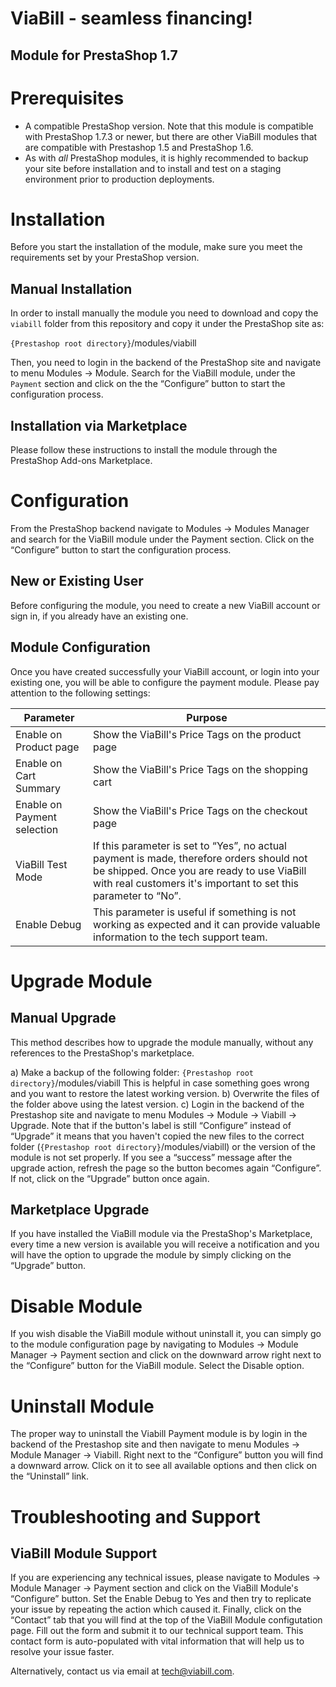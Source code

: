 # ViaBill - seamless financing! 
## Module for PrestaShop 1.7

# Prerequisites

-  A compatible PrestaShop version. Note that this module is compatible with PrestaShop 1.7.3 or newer, but there are other ViaBill modules that are compatible with Prestashop 1.5 and PrestaShop 1.6.
-  As with _all_ PrestaShop modules, it is highly recommended to backup your site before installation and to install and test on a staging environment prior to production deployments.

# Installation

Before you start the installation of the module, make sure you meet the requirements set by your PrestaShop version. 

## Manual Installation

In order to install manually the module you need to download and copy the `viabill` folder from this repository and copy it under the PrestaShop site as:

`{Prestashop root directory}`/modules/viabill 

Then, you need to login in the backend of the PrestaShop site and navigate to menu Modules → Module. Search for the ViaBill module, under the `Payment` section and click on the the “Configure” button to start the configuration process.

## Installation via Marketplace

Please follow these instructions to install the module through the PrestaShop Add-ons Marketplace.

# Configuration

From the PrestaShop backend navigate to Modules -> Modules Manager and search for the ViaBill module under the Payment section. Click on the “Configure” button to start the configuration process.

## New or Existing User

Before configuring the module, you need to create a new ViaBill account or sign in, if you already have an existing one.

## Module Configuration

Once you have created successfully your ViaBill account, or login into your existing one, you will be able to configure the payment module. Please pay attention to the following settings:

| Parameter | Purpose |
| ------ | ------ |
| Enable on Product page | Show the ViaBill's Price Tags on the product page |
| Enable on Cart Summary | Show the ViaBill's Price Tags on the shopping cart |
| Enable on Payment selection | Show the ViaBill's Price Tags on the checkout page |
| ViaBill Test Mode | If this parameter is set to “Yes”, no actual payment is made, therefore orders should not be shipped. Once you are ready to use ViaBill with real customers it's important to set this parameter to “No”. |
| Enable Debug | This parameter is useful if something is not working as expected and it can provide valuable information to the tech support team. |

# Upgrade Module

## Manual Upgrade

This method describes how to upgrade the module manually, without any references to the PrestaShop's marketplace. 

a) Make a backup of the following folder:
`{Prestashop root directory}`/modules/viabill 
This is helpful in case something goes wrong and you want to restore the latest working version.
b) Overwrite the files of the folder above using the latest version.
c) Login in the backend of the Prestashop site and navigate to menu Modules → Module → Viabill → Upgrade. 
Note that if the button's label is still “Configure” instead of “Upgrade” it means that you haven't copied the new files to the correct folder (`{Prestashop root directory}`/modules/viabill) or the version of the module is not set properly. If you see a “success” message after the upgrade action, refresh the page so the button becomes again “Configure”. 
If not, click on the “Upgrade” button once again.

## Marketplace Upgrade

If you have installed the ViaBill module via the PrestaShop's Marketplace, every time a new version is available you will receive a notification and you will have the option to upgrade the module by simply clicking on the “Upgrade” button.

# Disable Module

If you wish disable the ViaBill module without uninstall it, you can simply go to the module configuration page by navigating to Modules →  Module Manager →  Payment section and click on the downward arrow right next to the “Configure” button for the ViaBill module. Select the Disable option.

# Uninstall Module

The proper way to uninstall the Viabill Payment module is by login in the backend of the Prestashop site and then navigate to menu Modules → Module Manager → Viabill. Right next to the “Configure” button you will find a downward arrow. Click on it to see all available options and then click on the “Uninstall” link.

# Troubleshooting and Support

## ViaBill Module Support

If you are experiencing any technical issues, please navigate to Modules -> Module Manager -> Payment section and click on the ViaBill Module's “Configure” button. Set the Enable Debug to Yes and then try to replicate your issue by repeating the action which caused it. Finally, click on the “Contact” tab that you will find at the top of the ViaBill Module configutation page. Fill out the form and submit it to our technical support team. This contact form is auto-populated with vital information that will help us to resolve your issue faster.

Alternatively, contact us via email at tech@viabill.com.





